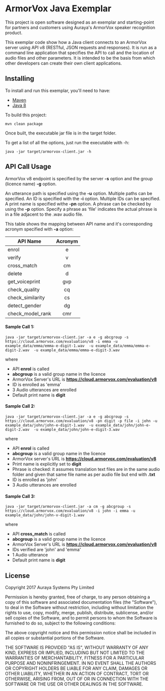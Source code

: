# ArmorVox Java Exemplar

This project is open software designed as an exemplar and starting-point for partners and customers using Auraya's ArmorVox speaker recognition product.

This exemplar code show how a Java client connects to an ArmorVox server using API v8 (RESTful, JSON requests and responses). It is run as a command line application that specifies the API to call and the location of audio files and other parameters. It is intended to be the basis from which other developers can create their own client applications.

## Installing

To install and run this exemplar, you'll need to have:

* [Maven](https://maven.apache.org/)
* [Java 8](http://docs.oracle.com/javase/8/docs/)

To build this project:

```
mvn clean package
```

Once built, the executable jar file is in the target folder. 

To get a list of all the options, just run the executable with -h:

```
java -jar target/armorvox-client.jar -h
```

## API Call Usage

ArmorVox v8 endpoint is specified by the server **-s** option and the group (licence name) **-g** option.

 An utterance path is specified using the **-u** option. Multiple paths can be specified.
 An ID is specified with the **-i** option. Multiple IDs can be specified.
 A print name is specified withe **-pn** option.
 A phrase can be checked by using the **-p** option. Specify a phrase as 'file' indicates the actual phrase is in a file adjacent to the .wav audio file.

This table shows the mapping between API name and it's corresponding acronym specified with **-a** option:

| API Name         | Acronym |
| ---------------- |:-------:|
| enrol            | e       |
| verify           | v       |
| cross_match      | cm      |
| delete           | d       |
| get_voiceprint   | gvp     |
| check_quality    | cq      |
| check_similarity | cs      |
| detect_gender    | dg      |
| check_model_rank | cmr     |


#### Sample Call 1:

```
java -jar target/armorvox-client.jar -a e -g abcgroup -s https://cloud.armorvox.com/evaluation/v8 -i emma -u example_data/emma/emma-e-digit-1.wav  -u example_data/emma/emma-e-digit-2.wav  -u example_data/emma/emma-e-digit-3.wav
```

where

> 
* API **enrol** is called
* **abcgroup**  is a valid group name in the licence
* ArmorVox Server's URL is **https://cloud.armorvox.com/evaluation/v8**
* ID is enrolled as 'emma'
* 3 Audio utterances are enrolled
* Default print name is **digit**

#### Sample Call 2:

```
java -jar target/armorvox-client.jar -a e -g abcgroup -s https://cloud.armorvox.com/evaluation/v8 -pn digit -p file -i john -u example_data/john/john-e-digit-1.wav  -u example_data/john/john-e-digit-2.wav  -u example_data/john/john-e-digit-3.wav
```

where

> 
* API **enrol** is called
* **abcgroup**  is a valid group name in the licence
* ArmorVox server's URL is **https://cloud.armorvox.com/evaluation/v8**
* Print name is explicitly set to **digit**
* Phrase is checked: it assumes translation text files are in the same audio folder and given that same file name as per audio file but end with **.txt**
* ID is enrolled as 'john'
* 3 Audio utterances are enrolled



#### Sample Call 3:

```
java -jar target/armorvox-client.jar -a cm -g abcgroup -s https://cloud.armorvox.com/evaluation/v8 -i john -i emma -u example_data/john/john-v-digit-1.wav 
```

where

> 
* API **cross_match** is called
* **abcgroup**  is a valid group name in the licence
* ArmorVox Server's URL is **https://cloud.armorvox.com/evaluation/v8**
* IDs verified are 'john' and 'emma'
* 1 Audio utterance
* Default print name is **digit**




## License
Copyright 2017 Auraya Systems Pty Limited

Permission is hereby granted, free of charge, to any person obtaining a copy of this software and associated documentation files (the "Software"), to deal in the Software without restriction, including without limitation the rights to use, copy, modify, merge, publish, distribute, sublicense, and/or sell copies of the Software, and to permit persons to whom the Software is furnished to do so, subject to the following conditions:

The above copyright notice and this permission notice shall be included in all copies or substantial portions of the Software.

THE SOFTWARE IS PROVIDED "AS IS", WITHOUT WARRANTY OF ANY KIND, EXPRESS OR IMPLIED, INCLUDING BUT NOT LIMITED TO THE WARRANTIES OF MERCHANTABILITY, FITNESS FOR A PARTICULAR PURPOSE AND NONINFRINGEMENT. IN NO EVENT SHALL THE AUTHORS OR COPYRIGHT HOLDERS BE LIABLE FOR ANY CLAIM, DAMAGES OR OTHER LIABILITY, WHETHER IN AN ACTION OF CONTRACT, TORT OR OTHERWISE, ARISING FROM, OUT OF OR IN CONNECTION WITH THE SOFTWARE OR THE USE OR OTHER DEALINGS IN THE SOFTWARE.
